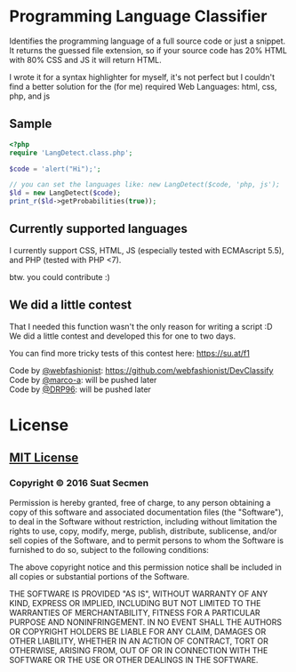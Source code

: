 # Programming Language Classifier

Identifies the programming language of a full source code or just a snippet.
It returns the guessed file extension, so if your source code has 20% HTML
with 80% CSS and JS it will return HTML.

I wrote it for a syntax highlighter for myself, it's not perfect but I
couldn't find a better solution for the (for me) required Web Languages:
html, css, php, and js

## Sample

```php
<?php
require 'LangDetect.class.php';

$code = 'alert("Hi");';

// you can set the languages like: new LangDetect($code, 'php, js');
$ld = new LangDetect($code);
print_r($ld->getProbabilities(true));
```

## Currently supported languages

I currently support CSS, HTML, JS (especially tested with ECMAscript 5.5),
and PHP (tested with PHP <7).

btw. you could contribute :)

## We did a little contest

That I needed this function wasn't the only reason for writing a script :D  
We did a little contest and developed this for one to two days.

You can find more tricky tests of this contest here: https://su.at/f1

Code by [@webfashionist](https://github.com/webfashionist): https://github.com/webfashionist/DevClassify  
Code by [@marco-a](https://github.com/marco-a): will be pushed later  
Code by [@DRP96](https://github.com/DRP96): will be pushed later

# License

## [MIT License](https://su.at/mit)

### Copyright © 2016 Suat Secmen

Permission is hereby granted, free of charge, to any person obtaining a copy of this software and associated documentation files (the "Software"), to deal in the Software without restriction, including without limitation the rights to use, copy, modify, merge, publish, distribute, sublicense, and/or sell copies of the Software, and to permit persons to whom the Software is furnished to do so, subject to the following conditions:

The above copyright notice and this permission notice shall be included in all copies or substantial portions of the Software.

THE SOFTWARE IS PROVIDED "AS IS", WITHOUT WARRANTY OF ANY KIND, EXPRESS OR IMPLIED, INCLUDING BUT NOT LIMITED TO THE WARRANTIES OF MERCHANTABILITY, FITNESS FOR A PARTICULAR PURPOSE AND NONINFRINGEMENT. IN NO EVENT SHALL THE AUTHORS OR COPYRIGHT HOLDERS BE LIABLE FOR ANY CLAIM, DAMAGES OR OTHER LIABILITY, WHETHER IN AN ACTION OF CONTRACT, TORT OR OTHERWISE, ARISING FROM, OUT OF OR IN CONNECTION WITH THE SOFTWARE OR THE USE OR OTHER DEALINGS IN THE SOFTWARE.
